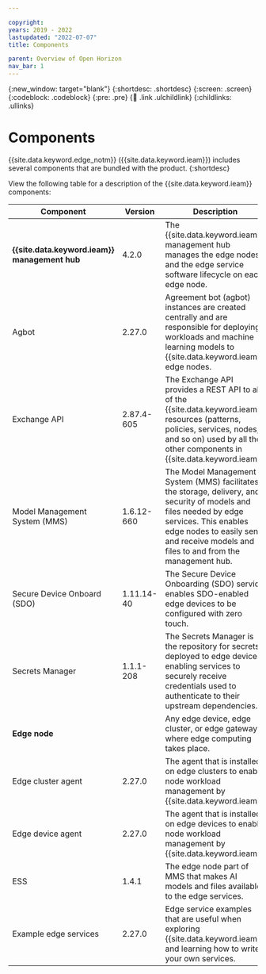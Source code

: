 ```yaml
---

copyright:
years: 2019 - 2022
lastupdated: "2022-07-07"
title: Components

parent: Overview of Open Horizon
nav_bar: 1
---
```


{:new_window: target="blank"}
{:shortdesc: .shortdesc}
{:screen: .screen}
{:codeblock: .codeblock}
{:pre: .pre}
{:child: .link .ulchildlink}
{:childlinks: .ullinks}

# Components

{{site.data.keyword.edge_notm}} ({{site.data.keyword.ieam}}) includes several components that are bundled with the product.
{:shortdesc}

View the following table for a description of the {{site.data.keyword.ieam}} components:

[//]: # (Pull from release tags hopefully?)

| Component                                     | Version    | Description                                                                                                                                                                                                                        |
|-----------------------------------------------|------------|------------------------------------------------------------------------------------------------------------------------------------------------------------------------------------------------------------------------------------|
| **{{site.data.keyword.ieam}} management hub** | 4.2.0      | The {{site.data.keyword.ieam}} management hub manages the edge nodes and the edge service software lifecycle on each edge node.                                                                                                    |
| Agbot                                         | 2.27.0     | Agreement bot (agbot) instances are created centrally and are responsible for deploying workloads and machine learning models to {{site.data.keyword.ieam}} edge nodes.                                                            |
| Exchange API                                  | 2.87.4-605 | The Exchange API provides a REST API to all of the {{site.data.keyword.ieam}} resources (patterns, policies, services, nodes, and so on) used by all the other components in {{site.data.keyword.ieam}}.                           |
| Model Management System (MMS)                 | 1.6.12-660 | The Model Management System (MMS) facilitates the storage, delivery, and security of models and files needed by edge services. This enables edge nodes to easily send and receive models and files to and from the management hub. |
| Secure Device Onboard (SDO)                   | 1.11.14-40 | The Secure Device Onboarding (SDO) service enables SDO-enabled edge devices to be configured with zero touch.                                                                                                                      |
| Secrets Manager                               | 1.1.1-208  | The Secrets Manager is the repository for secrets deployed to edge devices, enabling services to securely receive credentials used to authenticate to their upstream dependencies.                                                 |
| **Edge node**                                 |            | Any edge device, edge cluster, or edge gateway where edge computing takes place.                                                                                                                                                   |
| Edge cluster agent                            | 2.27.0     | The agent that is installed on edge clusters to enable node workload management by {{site.data.keyword.ieam}}.                                                                                                                     |
| Edge device agent                             | 2.27.0     | The agent that is installed on edge devices to enable node workload management by {{site.data.keyword.ieam}}.                                                                                                                      |
| ESS                                           | 1.4.1      | The edge node part of MMS that makes AI models and files available to the edge services.                                                                                                                                           |
| Example edge services                         | 2.27.0     | Edge service examples that are useful when exploring {{site.data.keyword.ieam}} and learning how to write your own services.                                                                                                       |
